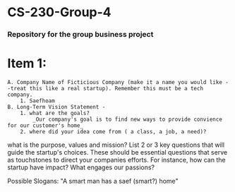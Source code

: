 # CS-230-Group-4
### Repository for the group business project
# Item 1:
    A. Company Name of Ficticious Company (make it a name you would like --treat this like a real startup). Remember this must be a tech company.
        1. Saefhoam
    B. Long-Term Vision Statement -
        1. what are the goals?
            _Our company's goal is to find new ways to provide convience for our customer's home_ 
        2. where did your idea come from ( a class, a job, a need)?
what is the purpose, values and mission? List 2 or 3 key questions that will guide the startup's choices. These should be essential questions that serve as touchstones to direct your companies efforts. For instance, how can the startup have impact? What engages our passions?


Possible Slogans: 
"A smart man has a saef (smart?) home"
